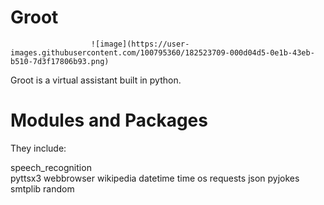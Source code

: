 # Groot
                      ![image](https://user-images.githubusercontent.com/100795360/182523709-000d04d5-0e1b-43eb-b510-7d3f17806b93.png)

Groot is a virtual assistant built in python.
# Modules and Packages
They include:
 
 speech_recognition  
 pyttsx3
 webbrowser
 wikipedia
 datetime
 time
 os
 requests
 json
 pyjokes
 smtplib
 random
